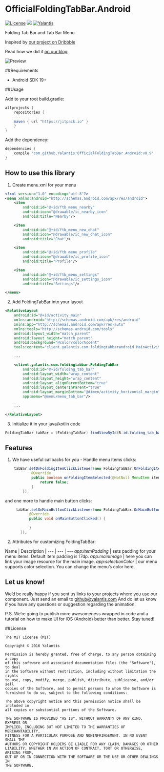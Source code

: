 # OfficialFoldingTabBar.Android
[![License](http://img.shields.io/badge/license-MIT-green.svg?style=flat)]()
[![](https://jitpack.io/v/Yalantis/OfficialFoldingTabBar.Android.svg)](https://jitpack.io/#Yalantis/OfficialFoldingTabBar.Android)
[![Yalantis](https://raw.githubusercontent.com/Yalantis/PullToRefresh/develop/PullToRefreshDemo/Resources/badge_dark.png)](https://yalantis.com/?utm_source=github)

Folding Tab Bar and Tab Bar Menu

Inspired by [our project on Dribbble](https://dribbble.com/shots/2003376-Tab-Bar-Animation)

Read how we did it [on our blog](https://yalantis.com/blog/foldingtabbar-for-android/)

![Preview](https://d13yacurqjgara.cloudfront.net/users/495792/screenshots/2003376/tab_bar_animation_fin-02.gif)

##Requirements
- Android SDK 19+

##Usage

Add to your root build.gradle:
```Groovy
allprojects {
	repositories {
	...
	maven { url "https://jitpack.io" }
	}
}
```

Add the dependency:
```Groovy
dependencies {
	compile 'com.github.Yalantis:OfficialFoldingTabBar.Android:v0.9'
}
```
## How to use this library

1. Create menu.xml for your menu
```xml
<?xml version="1.0" encoding="utf-8"?>
<menu xmlns:android="http://schemas.android.com/apk/res/android">
    <item
        android:id="@+id/ftb_menu_nearby"
        android:icon="@drawable/ic_nearby_icon"
        android:title="Nearby"/>

    <item
        android:id="@+id/ftb_menu_new_chat"
        android:icon="@drawable/ic_new_chat_icon"
        android:title="Chat"/>

    <item
        android:id="@+id/ftb_menu_profile"
        android:icon="@drawable/ic_profile_icon"
        android:title="Profile"/>

    <item
        android:id="@+id/ftb_menu_settings"
        android:icon="@drawable/ic_settings_icon"
        android:title="Settings"/>

</menu>
```
2. Add FoldingTabBar into your layout
```xml
<RelativeLayout
    android:id="@+id/activity_main"
    xmlns:android="http://schemas.android.com/apk/res/android"
    xmlns:app="http://schemas.android.com/apk/res-auto"
    xmlns:tools="http://schemas.android.com/tools"
    android:layout_width="match_parent"
    android:layout_height="match_parent"
    android:background="@color/colorAccent"
    tools:context="client.yalantis.com.foldingtabbarandroid.MainActivity">

    ...

    <client.yalantis.com.foldingtabbar.FoldingTabBar
        android:id="@+id/folding_tab_bar"
        android:layout_width="wrap_content"
        android:layout_height="wrap_content"
        android:layout_alignParentBottom="true"
        android:layout_centerInParent="true"
        android:layout_marginBottom="@dimen/activity_horizontal_margin"
        app:menu="@menu/menu_tab_bar"/>

    ...
    
</RelativeLayout>
```
3. Initialize it in your java/kotlin code
```java
FoldingTabBar tabBar = (FoldingTabBar) findViewById(R.id.folding_tab_bar);
```

## Features
1. We have useful callbacks for you - 
   Handle menu items clicks:
```java
    tabBar.setOnFoldingItemClickListener(new FoldingTabBar.OnFoldingItemSelectedListener() {
            @Override
            public boolean onFoldingItemSelected(@NotNull MenuItem item) {
                return false;
            }
        });
 ```
 and one more to handle main button clicks:
 ```java
      tabBar.setOnMainButtonClickListener(new FoldingTabBar.OnMainButtonClickedListener() {
            @Override
            public void onMainButtonClicked() {
                
            }
        });
 ```
 2. Attributes for customizing FoldingTabBar:

Name | Description |
--- | --- | ---
*app:itemPadding* | sets padding for your menu items. Default item padding is 17dp.
*app:mainImage* | here you can link your image resource for the main image. 
*app:selectionColor* | our menu supports color selection. You can change the menu’s color here.
 
    


## Let us know!

We’d be really happy if you sent us links to your projects where you use our component. Just send an email to github@yalantis.com And do let us know if you have any questions or suggestion regarding the animation. 

P.S. We’re going to publish more awesomeness wrapped in code and a tutorial on how to make UI for iOS (Android) better than better. Stay tuned!

##License

    The MIT License (MIT)

    Copyright © 2016 Yalantis

    Permission is hereby granted, free of charge, to any person obtaining a copy
    of this software and associated documentation files (the "Software"), to deal
    in the Software without restriction, including without limitation the rights
    to use, copy, modify, merge, publish, distribute, sublicense, and/or sell
    copies of the Software, and to permit persons to whom the Software is
    furnished to do so, subject to the following conditions:

    The above copyright notice and this permission notice shall be included in
    all copies or substantial portions of the Software.

    THE SOFTWARE IS PROVIDED "AS IS", WITHOUT WARRANTY OF ANY KIND, EXPRESS OR
    IMPLIED, INCLUDING BUT NOT LIMITED TO THE WARRANTIES OF MERCHANTABILITY,
    FITNESS FOR A PARTICULAR PURPOSE AND NONINFRINGEMENT. IN NO EVENT SHALL THE
    AUTHORS OR COPYRIGHT HOLDERS BE LIABLE FOR ANY CLAIM, DAMAGES OR OTHER
    LIABILITY, WHETHER IN AN ACTION OF CONTRACT, TORT OR OTHERWISE, ARISING FROM,
    OUT OF OR IN CONNECTION WITH THE SOFTWARE OR THE USE OR OTHER DEALINGS IN
    THE SOFTWARE.
    
